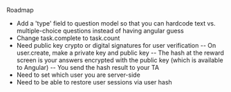 Roadmap
- Add a 'type' field to question model so that you can hardcode text vs. multiple-choice questions instead of having angular guess
- Change task.complete to task.count
- Need public key crypto or digital signatures for user verification
-- On user.create, make a private key and public key
-- The hash at the reward screen is your answers encrypted with the public key (which is available to Angular)
-- You send the hash result to your TA
- Need to set which user you are server-side
- Need to be able to restore user sessions via user hash